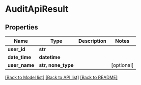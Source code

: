 # AuditApiResult


## Properties
Name | Type | Description | Notes
------------ | ------------- | ------------- | -------------
**user_id** | **str** |  | 
**date_time** | **datetime** |  | 
**user_name** | **str, none_type** |  | [optional] 

[[Back to Model list]](../README.md#documentation-for-models) [[Back to API list]](../README.md#documentation-for-api-endpoints) [[Back to README]](../README.md)


